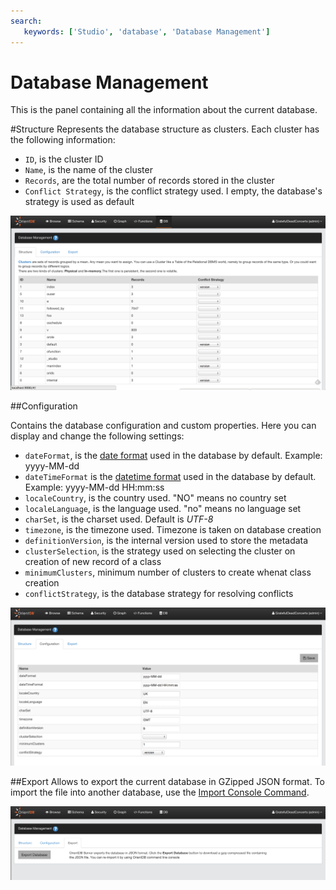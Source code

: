 ```yaml
---
search:
   keywords: ['Studio', 'database', 'Database Management']
---
```


# Database Management
This is the panel containing all the information about the current database.

#Structure
Represents the database structure as clusters. Each cluster has the following information:
- `ID`, is the cluster ID
- `Name`, is the name of the cluster
- `Records`, are the total number of records stored in the cluster
- `Conflict Strategy`, is the conflict strategy used. I empty, the database's strategy is used as default

![Structure](images/structure.png)

##Configuration

Contains the database configuration and custom properties. Here you can display and change the following settings:
- `dateFormat`, is the [date format](Managing-Dates.md) used in the database by default. Example: yyyy-MM-dd
- `dateTimeFormat` is the [datetime format](Managing-Dates.md) used in the database by default. Example: yyyy-MM-dd HH:mm:ss
- `localeCountry`, is the country used. "NO" means no country set
- `localeLanguage`, is the language used. "no" means no language set
- `charSet`,	is the charset used. Default is *UTF-8*
- `timezone`, is the timezone used. Timezone is taken on database creation
- `definitionVersion`, is the internal version used to store the metadata	
- `clusterSelection`, is the strategy used on selecting the cluster on creation of new record of a class
- `minimumClusters`, minimum number of clusters to create whenat class creation
- `conflictStrategy`, is the database strategy for resolving conflicts

![Configuration](images/configuration.png)

##Export
Allows to export the current database in GZipped JSON format. To import the file into another database, use the [Import Console Command](Console-Command-Import.md).

![Export](images/import-export.png)

